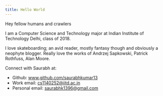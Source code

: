 ```yaml
---
title: Hello World
---
```



Hey fellow humans and crawlers

I am a Computer Science and Technology major at Indian Institute of Technology Delhi, class of 2018.

I love skateboarding; an avid reader, mostly fantasy though and obviously a neophyte blogger. Really love the works of Andrzej Sapkowski, Patrick Rothfuss, Alan Moore. 

Connect with Saurabh at:

* Github: www.github.com/saurabhkumar13
* Work email: cs1140252@iitd.ac.in
* Personal email: saurabhk1396@gmail.com

